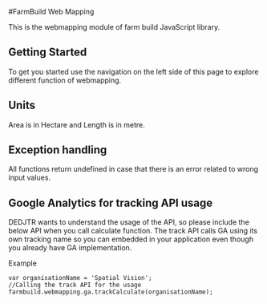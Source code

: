 #FarmBuild Web Mapping

This is the webmapping module of farm build JavaScript library.


## Getting Started

To get you started use the navigation on the left side of this page to explore different function of webmapping.


## Units
Area is in Hectare and Length is in metre.

## Exception handling
All functions return undefined in case that there is an error related to wrong input values.

## Google Analytics for tracking API usage
DEDJTR wants to understand the usage of the API, so please include the below API when you call calculate function.
The track API calls GA using its own tracking name so you can embedded in your application even though you already have
GA implementation.

Example
```
var organisationName = 'Spatial Vision';
//Calling the track API for the usage
farmbuild.webmapping.ga.trackCalculate(organisationName);
```
